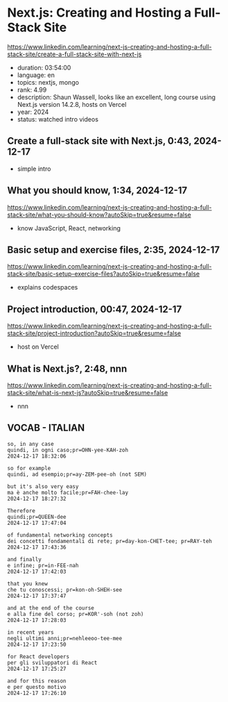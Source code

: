 # Next.js: Creating and Hosting a Full-Stack Site

https://www.linkedin.com/learning/next-js-creating-and-hosting-a-full-stack-site/create-a-full-stack-site-with-next-js

- duration: 03:54:00
- language: en
- topics: nextjs, mongo
- rank: 4.99
- description: Shaun Wassell, looks like an excellent, long course using Next.js version 14.2.8, hosts on Vercel
- year: 2024
- status: watched intro videos

## Create a full-stack site with Next.js, 0:43, 2024-12-17

- simple intro

## What you should know, 1:34, 2024-12-17

https://www.linkedin.com/learning/next-js-creating-and-hosting-a-full-stack-site/what-you-should-know?autoSkip=true&resume=false

- know JavaScript, React, networking

## Basic setup and exercise files, 2:35, 2024-12-17

https://www.linkedin.com/learning/next-js-creating-and-hosting-a-full-stack-site/basic-setup-exercise-files?autoSkip=true&resume=false

- explains codespaces

## Project introduction, 00:47, 2024-12-17

https://www.linkedin.com/learning/next-js-creating-and-hosting-a-full-stack-site/project-introduction?autoSkip=true&resume=false

- host on Vercel

## What is Next.js?, 2:48, nnn

https://www.linkedin.com/learning/next-js-creating-and-hosting-a-full-stack-site/what-is-next-js?autoSkip=true&resume=false

- nnn

## VOCAB - ITALIAN

```
so, in any case
quindi, in ogni caso;pr=OHN-yee-KAH-zoh
2024-12-17 18:32:06

so for example
quindi, ad esempio;pr=ay-ZEM-pee-oh (not SEM)

but it's also very easy
ma è anche molto facile;pr=FAH-chee-lay
2024-12-17 18:27:32

Therefore
quindi;pr=QUEEN-dee
2024-12-17 17:47:04

of fundamental networking concepts
dei concetti fondamentali di rete; pr=day-kon-CHET-tee; pr=RAY-teh
2024-12-17 17:43:36

and finally
e infine; pr=in-FEE-nah
2024-12-17 17:42:03

that you knew
che tu conoscessi; pr=kon-oh-SHEH-see
2024-12-17 17:37:47

and at the end of the course
e alla fine del corso; pr=KOR'-soh (not zoh)
2024-12-17 17:28:03

in recent years
negli ultimi anni;pr=nehleeoo-tee-mee
2024-12-17 17:23:50

for React developers
per gli sviluppatori di React
2024-12-17 17:25:27

and for this reason
e per questo motivo
2024-12-17 17:26:10




```
